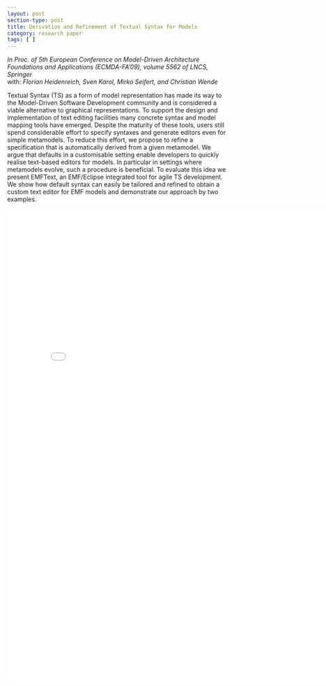 ```yaml
---
layout: post
section-type: post
title: Derivation and Refinement of Textual Syntax for Models
category: research paper
tags: [ ]
---
```

_In Proc. of 5th European Conference on Model-Driven Architecture Foundations and Applications (ECMDA-FA’09), volume 5562 of LNCS, Springer_
<br/>with: _Florian Heidenreich, Sven Karol, Mirko Seifert, and Christian Wende_

Textual Syntax (TS) as a form of model representation has
made its way to the Model-Driven Software Development community and
is considered a viable alternative to graphical representations. To support
the design and implementation of text editing facilities many concrete
syntax and model mapping tools have emerged. Despite the maturity
of these tools, users still spend considerable effort to specify syntaxes
and generate editors even for simple metamodels. To reduce this effort,
we propose to refine a specification that is automatically derived from a
given metamodel. We argue that defaults in a customisable setting enable
developers to quickly realise text-based editors for models. In particular
in settings where metamodels evolve, such a procedure is beneficial. To
evaluate this idea we present EMFText, an EMF/Eclipse integrated
tool for agile TS development. We show how default syntax can easily
be tailored and refined to obtain a custom text editor for EMF models
and demonstrate our approach by two examples.

<embed src="/publications/2009_ECMDA_EMFText.pdf" width="800" height="1080" type='application/pdf'/>
